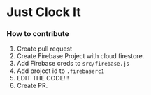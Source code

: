 # Just Clock It

### How to contribute

1. Create pull request
2. Create Firebase Project with cloud firestore.
3. Add Firebase creds to `src/firebase.js`
4. Add project id to `.firebaserc1`
5. EDIT THE CODE!!!
6. Create PR.